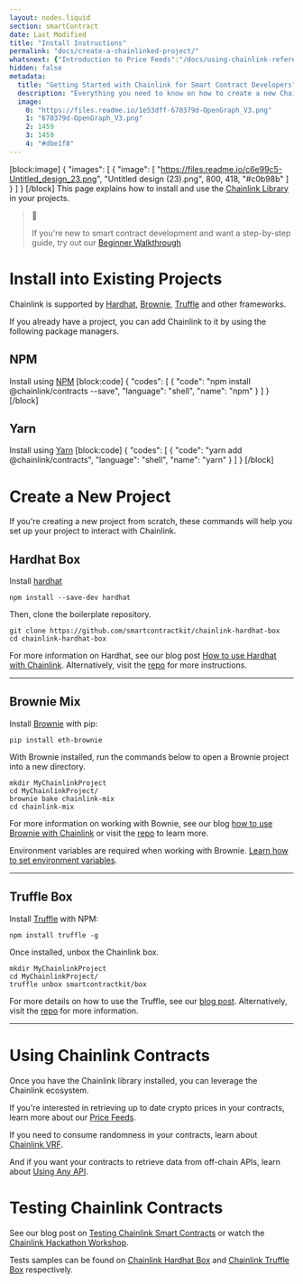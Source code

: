 ```yaml
---
layout: nodes.liquid
section: smartContract
date: Last Modified
title: "Install Instructions"
permalink: "docs/create-a-chainlinked-project/"
whatsnext: {"Introduction to Price Feeds":"/docs/using-chainlink-reference-contracts", "Introduction to Chainlink VRF":"/docs/chainlink-vrf", "Introduction to Using Any API":"/docs/request-and-receive-data"}
hidden: false
metadata: 
  title: "Getting Started with Chainlink for Smart Contract Developers"
  description: "Everything you need to know on how to create a new Chainlink project or update an existing one using the Chainlink Library for Solidity"
  image: 
    0: "https://files.readme.io/1e53dff-670379d-OpenGraph_V3.png"
    1: "670379d-OpenGraph_V3.png"
    2: 1459
    3: 1459
    4: "#dbe1f8"
---
```

[block:image]
{
  "images": [
    {
      "image": [
        "https://files.readme.io/c6e99c5-Untitled_design_23.png",
        "Untitled design (23).png",
        800,
        418,
        "#c0b98b"
      ]
    }
  ]
}
[/block]
This page explains how to install and use the [Chainlink Library](../chainlink-framework) in your projects.

> 📘 
>
> If you're new to smart contract development and want a step-by-step guide, try out our [Beginner Walkthrough](../example-walkthrough) 

# Install into Existing Projects

Chainlink is supported by <a href="http://hardhat.org" target="_blank">Hardhat</a>, <a href="https://eth-brownie.readthedocs.io/en/stable" target="_blank">Brownie</a>, <a href="https://www.trufflesuite.com" target="_blank">Truffle</a> and other frameworks.

If you already have a project, you can add Chainlink to it by using the following package managers.

## NPM 

Install using <a href="https://www.npmjs.com/" target="_blank" rel="noreferrer, noopener">NPM</a>
[block:code]
{
  "codes": [
    {
      "code": "npm install @chainlink/contracts --save",
      "language": "shell",
      "name": "npm"
    }
  ]
}
[/block]
## Yarn

Install using <a href="https://yarnpkg.com/" target="_blank" rel="noreferrer, noopener">Yarn</a>
[block:code]
{
  "codes": [
    {
      "code": "yarn add @chainlink/contracts",
      "language": "shell",
      "name": "yarn"
    }
  ]
}
[/block]
# Create a New Project

If you're creating a new project from scratch, these commands will help you set up your project to interact with Chainlink.

## Hardhat Box

Install <a href="https://hardhat.org" target="_blank"> hardhat </a>

```shell
npm install --save-dev hardhat
```

Then, clone the boilerplate repository.

```shell
git clone https://github.com/smartcontractkit/chainlink-hardhat-box
cd chainlink-hardhat-box
```

For more information on Hardhat, see our blog post <a href="https://blog.chain.link/using-chainlink-with-hardhat/" target="_blank">How to use Hardhat with Chainlink</a>. Alternatively, visit the <a href="https://github.com/smartcontractkit/chainlink-hardhat-box/blob/main/README.md" target="_blank">repo</a> for more instructions.
___

## Brownie Mix

Install <a href="https://eth-brownie.readthedocs.io/en/stable/install.html" target="_blank" rel="noreferrer, noopener">Brownie</a> with pip:

```shell
pip install eth-brownie
```

With Brownie installed, run the commands below to open a Brownie project into a new directory.

```shell
mkdir MyChainlinkProject
cd MyChainlinkProject/
brownie bake chainlink-mix
cd chainlink-mix
```

For more information on working with Bownie, see our blog <a href="https://blog.chain.link/develop-python-defi-project/" target="_blank"  rel="noreferrer, noopener">how to use Brownie with Chainlink</a> or visit the <a href="https://github.com/smartcontractkit/chainlink-mix/blob/master/README.md" target="_blank" rel="noreferrer, noopener"> repo</a> to learn more.

Environment variables are required when working with Brownie. <a target="_blank" href="https://www.twilio.com/blog/2017/01/how-to-set-environment-variables.html">Learn how to set environment variables</a>.
___

## Truffle Box

Install <a href="https://www.trufflesuite.com/truffle" target="_blank" rel="noreferrer, noopener">Truffle</a> with NPM:

```shell
npm install truffle -g
```

Once installed, unbox the Chainlink box.

```shell Truffle
mkdir MyChainlinkProject
cd MyChainlinkProject/
truffle unbox smartcontractkit/box
```

For more details on how to use the Truffle, see our <a href="https://www.trufflesuite.com/blog/using-truffle-to-interact-with-chainlink-smart-contracts" target="_blank">blog post</a>. Alternatively, visit the <a href="https://github.com/smartcontractkit/box/blob/master/README.md" target="_blank">repo</a> for more information.
___


# Using Chainlink Contracts

Once you have the Chainlink library installed, you can leverage the Chainlink ecosystem. 

If you're interested in retrieving up to date crypto prices in your contracts, learn more about our [Price Feeds](../using-chainlink-reference-contracts). 

If you need to consume randomness in your contracts, learn about [Chainlink VRF](../chainlink-vrf). 

And if you want your contracts to retrieve data from off-chain APIs, learn about [Using Any API](../request-and-receive-data).

# Testing Chainlink Contracts

See our blog post on <a href="https://blog.chain.link/testing-chainlink-smart-contracts/" target="_blank">Testing Chainlink Smart Contracts</a> or watch the <a href="https://www.youtube.com/watch?v=d8SqLaH8pu0" target="_blank">Chainlink Hackathon Workshop</a>.

Tests samples can be found on <a href="https://github.com/smartcontractkit/chainlink-hardhat-box/tree/main/test" target="_blank">Chainlink Hardhat Box</a> and <a href="https://github.com/smartcontractkit/box/tree/master/test" target="_blank">Chainlink Truffle Box</a> respectively.